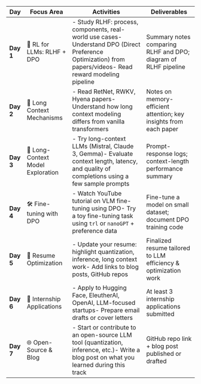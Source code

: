 |**Day**|**Focus Area**|**Activities**|**Deliverables**|
|---|---|---|---|
|**Day 1**|🧠 RL for LLMs: RLHF + DPO|- Study RLHF: process, components, real-world use cases- Understand DPO (Direct Preference Optimization) from papers/videos- Read reward modeling pipeline|Summary notes comparing RLHF and DPO; diagram of RLHF pipeline|
|**Day 2**|🔬 Long Context Mechanisms|- Read RetNet, RWKV, Hyena papers- Understand how long context modeling differs from vanilla transformers|Notes on memory-efficient attention; key insights from each paper|
|**Day 3**|🧪 Long-Context Model Exploration|- Try long-context LLMs (Mistral, Claude 3, Gemma)- Evaluate context length, latency, and quality of completions using a few sample prompts|Prompt-response logs; context-length performance summary|
|**Day 4**|🛠️ Fine-tuning with DPO|- Watch YouTube tutorial on VLM fine-tuning using DPO- Try a toy fine-tuning task using `trl` or `nanoGPT` + preference data|Fine-tune a model on small dataset; document DPO training code|
|**Day 5**|📄 Resume Optimization|- Update your resume: highlight quantization, inference, long context work- Add links to blog posts, GitHub repos|Finalized resume tailored to LLM efficiency & optimization work|
|**Day 6**|🚀 Internship Applications|- Apply to Hugging Face, EleutherAI, OpenAI, LLM-focused startups- Prepare email drafts or cover letters|At least 3 internship applications submitted|
|**Day 7**|🌐 Open-Source & Blog|- Start or contribute to an open-source LLM tool (quantization, inference, etc.)- Write a blog post on what you learned during this track|GitHub repo link + blog post published or drafted|